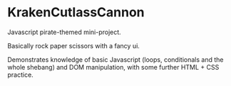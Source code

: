 # KrakenCutlassCannon
Javascript pirate-themed mini-project.

Basically rock paper scissors with a fancy ui.

Demonstrates knowledge of basic Javascript (loops, conditionals and the whole shebang) and DOM manipulation, with some further HTML + CSS practice.
